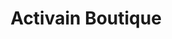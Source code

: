 ---
title: "Activain Boutique"
url: /ciudad-guayana-puerto-ordaz/activain-boutique/
shop: Kleidung
---